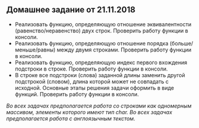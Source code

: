  ## Домашнее задание от 21.11.2018  

- Реализовать функцию, определяющую отношение эквивалентности (равенство/неравенство) двух строк. Проверить работу функции в консоли.
- Реализовать функцию, определяющую отношение порядка (больше/меньше/равны) между двумя строками. Проверить работу функции в консоли.
- Реализовать функцию, определяющую индекс первого вхождения подстроки в строке. Проверить работу функции в консоли.
- В строке все подстроки (слова) заданной длины заменить другой подстрокой (словом), длина которой может не совпадать с исходной. Основные этапы решения задачи оформить в виде функций. Проверить работу функции в консоли.

*Во всех задачах предполагается работа со строками как одномерным массивом, элементы которого имеют тип char.*
*Во всех задачах предполагается работа с англоязычным текстом.*
